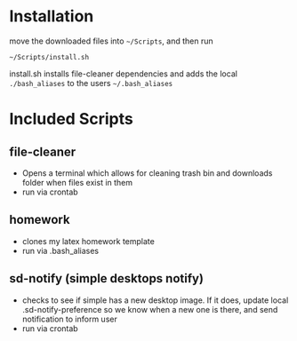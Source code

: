 # Installation
move the downloaded files into `~/Scripts`, and then run
```
~/Scripts/install.sh
```
install.sh installs file-cleaner dependencies and adds the local `./bash_aliases` to the users `~/.bash_aliases`

# Included Scripts

## file-cleaner
* Opens a terminal which allows for cleaning trash bin and downloads folder when files exist in them
* run via crontab

## homework
* clones my latex homework template
* run via .bash_aliases

## sd-notify (simple desktops notify)
* checks to see if simple has a new desktop image. If it does, update local .sd-notify-preference so we know when a new one is there, and send notification to inform user
* run via crontab
